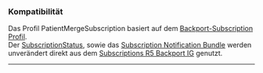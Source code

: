 ### Kompatibilität

Das Profil PatientMergeSubscription basiert auf dem [Backport-Subscription Profil](https://hl7.org/fhir/uv/subscriptions-backport/StructureDefinition-backport-subscription.html).  
Der [SubscriptionStatus](https://hl7.org/fhir/uv/subscriptions-backport/StructureDefinition-backport-subscription-status-r4.html), sowie das [Subscription Notification Bundle](https://hl7.org/fhir/uv/subscriptions-backport/StructureDefinition-backport-subscription-notification-r4.html) werden unverändert direkt aus dem [Subscriptions R5 Backport IG](https://hl7.org/fhir/uv/subscriptions-backport/index.html) genutzt.  

---


